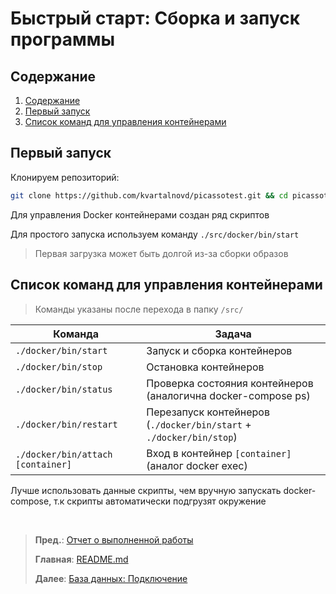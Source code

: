 # Быстрый старт: Сборка и запуск программы

## Содержание
  1. [Содержание](#Содержание)
  2. [Первый запуск](#Первый-запуск)
  3. [Список команд для управления контейнерами](#Список-команд-для-управления-контейнерами)


## Первый запуск

Клонируем репозиторий:

```bash
git clone https://github.com/kvartalnovd/picassotest.git && cd picassotest
```

Для управления Docker контейнерами создан ряд скриптов

Для простого запуска используем команду `./src/docker/bin/start`

> Первая загрузка может быть долгой из-за сборки образов

## Список команд для управления контейнерами
>Команды указаны после перехода в папку `/src/`

| Команда                           | Задача                                                              |
|-----------------------------------|---------------------------------------------------------------------|
| `./docker/bin/start`              | Запуск и сборка контейнеров                                         |
| `./docker/bin/stop`               | Остановка контейнеров                                               |
| `./docker/bin/status`             | Проверка состояния контейнеров (аналогична docker-compose ps)       |
| `./docker/bin/restart`            | Перезапуск контейнеров (`./docker/bin/start` + `./docker/bin/stop`) |
| `./docker/bin/attach [container]` | Вход в контейнер `[container]` (аналог docker exec)                 |

Лучше использовать данные скрипты, чем вручную запускать docker-compose, т.к скрипты автоматически подгрузят окружение

<br/>


> **Пред.**: [Отчет о выполненной работы](work_report.md)
>
> **Главная**: [README.md](/README.md)
>
> **Далее**: [База данных: Подключение](database.md)